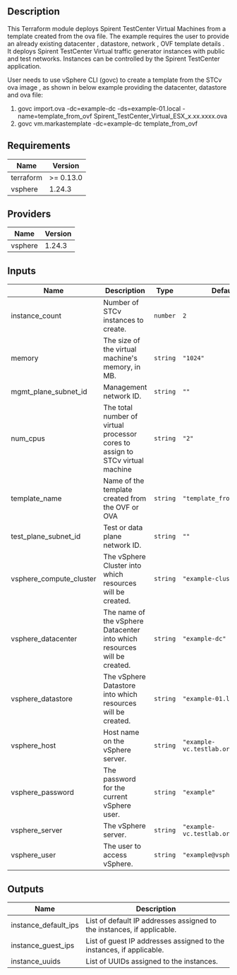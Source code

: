 ## Description
This Terraform module deploys Spirent TestCenter Virtual Machines from a template created from the ova file.
The example requires the user to provide an already existing datacenter , datastore, network , OVF template details .
It deploys Spirent TestCenter Virtual traffic generator instances with public and test networks.
Instances can be controlled by the Spirent TestCenter application.

User needs to use vSphere CLI (govc) to create a template from the STCv ova image , as shown in below example providing the datacenter, datastore and ova file:
1. govc import.ova -dc=example-dc -ds=example-01.local -name=template_from_ovf Spirent_TestCenter_Virtual_ESX_x.xx.xxxx.ova
2. govc vm.markastemplate -dc=example-dc template_from_ovf

<!-- BEGINNING OF PRE-COMMIT-TERRAFORM DOCS HOOK -->
## Requirements

| Name | Version |
|------|---------|
| terraform | >= 0.13.0 |
| vsphere | 1.24.3 |

## Providers

| Name | Version |
|------|---------|
| vsphere | 1.24.3 |

## Inputs

| Name | Description | Type | Default | Required |
|------|-------------|------|---------|:--------:|
| instance\_count | Number of STCv instances to create. | `number` | `2` | no |
| memory | The size of the virtual machine's memory, in MB. | `string` | `"1024"` | no |
| mgmt\_plane\_subnet\_id | Management network ID. | `string` | `""` | no |
| num\_cpus | The total number of virtual processor cores to assign to STCv virtual machine | `string` | `"2"` | no |
| template\_name | Name of the template created from the OVF or OVA | `string` | `"template_from_ovf"` | no |
| test\_plane\_subnet\_id | Test or data plane network ID. | `string` | `""` | no |
| vsphere\_compute\_cluster | The vSphere Cluster into which resources will be created. | `string` | `"example-cluster"` | no |
| vsphere\_datacenter | The name of the vSphere Datacenter into which resources will be created. | `string` | `"example-dc"` | no |
| vsphere\_datastore | The vSphere Datastore into which resources will be created. | `string` | `"example-01.local"` | no |
| vsphere\_host | Host name on the vSphere server. | `string` | `"example-vc.testlab.org.com"` | no |
| vsphere\_password | The password for the current vSphere user. | `string` | `"example"` | no |
| vsphere\_server | The vSphere server. | `string` | `"example-vc.testlab.org.com"` | no |
| vsphere\_user | The user to access vSphere. | `string` | `"example@vsphere.local"` | no |

## Outputs

| Name | Description |
|------|-------------|
| instance\_default\_ips | List of default IP addresses assigned to the instances, if applicable. |
| instance\_guest\_ips | List of guest IP addresses assigned to the instances, if applicable. |
| instance\_uuids | List of UUIDs assigned to the instances. |

<!-- END OF PRE-COMMIT-TERRAFORM DOCS HOOK -->
